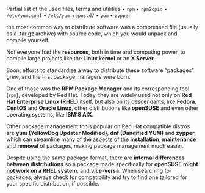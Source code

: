 
Partial list of the used files, terms and utilities
• `rpm`
• `rpm2cpio`
• `/etc/yum.conf`
• `/etc/yum.repos.d/`
• `yum`
• `zypper`

the most common way to distribute software was a compressed file (usually as a .tar.gz archive) with source code, which you would unpack and compile yourself.

Not everyone had the **resources**, both in time and computing power, to compile large projects like the **Linux kernel** or an **X Server**.

Soon, efforts to standardize a way to distribute these software “packages” grew, and the first package managers were born.

One of those was the **RPM Package Manager** and its corresponding tool (`rpm`), developed by Red Hat. Today, they are widely used not only on **Red Hat Enterprise Linux (RHEL)** itself, but also on its descendants, like **Fedora**, **CentOS** and **Oracle Linux**, other distributions like **openSUSE** and even other operating systems, like **IBM’S AIX**.

Other package management tools popular on Red Hat compatible distros are **yum (YellowDog Updater Modified)**, **dnf (Dandified YUM)** and **zypper**, which can streamline many of the aspects of the **installation**, **maintenance** and **removal** of packages, making package management much easier.


Despite using the same package format, there are **internal differences between distributions** so a package made specifically for **openSUSE** **might not work on a RHEL system**, and **vice-versa**. When searching for packages, always check for compatibility and try to find one tailored for your specific distribution, if possible.